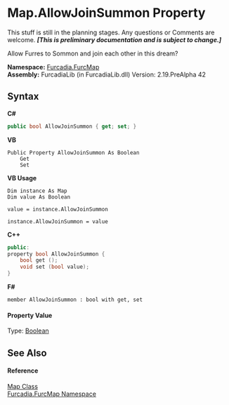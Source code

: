 # Map.AllowJoinSummon Property 
This stuff is still in the planning stages. Any questions or Comments are welcome. _**\[This is preliminary documentation and is subject to change.\]**_

Allow Furres to Sommon and join each other in this dream?

**Namespace:**&nbsp;<a href="N_Furcadia_FurcMap">Furcadia.FurcMap</a><br />**Assembly:**&nbsp;FurcadiaLib (in FurcadiaLib.dll) Version: 2.19.PreAlpha 42

## Syntax

**C#**<br />
``` C#
public bool AllowJoinSummon { get; set; }
```

**VB**<br />
``` VB
Public Property AllowJoinSummon As Boolean
	Get
	Set
```

**VB Usage**<br />
``` VB Usage
Dim instance As Map
Dim value As Boolean

value = instance.AllowJoinSummon

instance.AllowJoinSummon = value
```

**C++**<br />
``` C++
public:
property bool AllowJoinSummon {
	bool get ();
	void set (bool value);
}
```

**F#**<br />
``` F#
member AllowJoinSummon : bool with get, set

```


#### Property Value
Type: <a href="http://msdn2.microsoft.com/en-us/library/a28wyd50" target="_blank">Boolean</a>

## See Also


#### Reference
<a href="T_Furcadia_FurcMap_Map">Map Class</a><br /><a href="N_Furcadia_FurcMap">Furcadia.FurcMap Namespace</a><br />